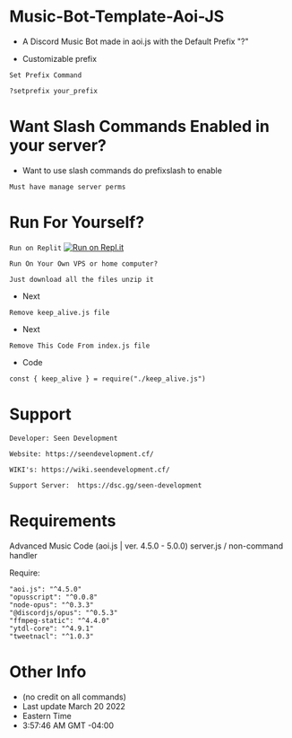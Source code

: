 # Music-Bot-Template-Aoi-JS

- A Discord Music Bot made in aoi.js with the Default Prefix "?"  

- Customizable prefix

`Set Prefix Command`

`?setprefix your_prefix`

# Want Slash Commands  Enabled in your server?

- Want to use slash commands do prefixslash to enable 

`Must have manage server perms`

# Run For Yourself?

`Run on Replit`
[![Run on Repl.it](https://repl.it/badge/github/CloudGamer131/Music-Bot-Template-Aoi-JS)](https://repl.it/github/CloudGamer131/Music-Bot-Template-Aoi-JS)

`Run On Your Own VPS or home computer?`

`Just download all the files unzip it`

- Next

`Remove keep_alive.js file`

- Next

`Remove This Code From index.js file`

- Code 

`const { keep_alive } = require("./keep_alive.js")`

# Support

`Developer: Seen Development`

`Website: https://seendevelopment.cf/`

`WIKI's: https://wiki.seendevelopment.cf/`

`Support Server: 
https://dsc.gg/seen-development`

# Requirements
Advanced Music Code (aoi.js | ver. 4.5.0 - 5.0.0)
   server.js / non-command handler

   Require:
   
    "aoi.js": "^4.5.0"
    "opusscript": "^0.0.8"
    "node-opus": "^0.3.3"
    "@discordjs/opus": "^0.5.3"
    "ffmpeg-static": "^4.4.0"
    "ytdl-core": "^4.9.1"
    "tweetnacl": "^1.0.3"

# Other Info

  - (no credit on all commands)
  - Last update March 20 2022
  - Eastern Time 
  - 3:57:46 AM GMT -04:00